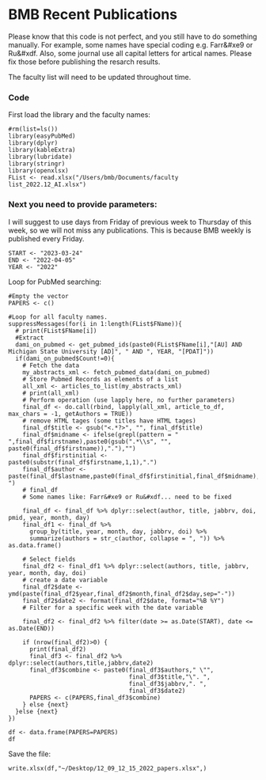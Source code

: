 # BMB Recent Publications

Please know that this code is not perfect, and you still have to do something manually. For example, some names have special coding e.g. Farr&#xe9 or Ru&#xdf. Also, some journal use all capital letters for artical names. Please fix those before publishing the resarch results.

The faculty list will need to be updated throughout time.

### Code
First load the library and the faculty names:
```
#rm(list=ls()) 
library(easyPubMed)
library(dplyr)
library(kableExtra)
library(lubridate)
library(stringr)
library(openxlsx)
FList <- read.xlsx("/Users/bmb/Documents/faculty list_2022.12_AI.xlsx")
```

### Next you need to provide parameters:
I will suggest to use days from Friday of previous week to Thursday of this week, so we will not miss any publications. This is because BMB weekly is published every Friday.
```
START <- "2023-03-24"
END <- "2022-04-05"
YEAR <- "2022"
```

Loop for PubMed searching:
```
#Empty the vector
PAPERS <- c()

#Loop for all faculty names.
suppressMessages(for(i in 1:length(FList$FName)){
  # print(FList$FName[i])
  #Extract
  dami_on_pubmed <- get_pubmed_ids(paste0(FList$FName[i],"[AU] AND Michigan State University [AD]", " AND ", YEAR, "[PDAT]"))
  if(dami_on_pubmed$Count!=0){
    # Fetch the data
    my_abstracts_xml <- fetch_pubmed_data(dami_on_pubmed)
    # Store Pubmed Records as elements of a list
    all_xml <- articles_to_list(my_abstracts_xml)
    # print(all_xml)
    # Perform operation (use lapply here, no further parameters)
    final_df <- do.call(rbind, lapply(all_xml, article_to_df, max_chars = -1, getAuthors = TRUE))
    # remove HTML tages (some titles have HTML tages)
    final_df$title <- gsub("<.*?>", "", final_df$title)
    final_df$midname <- ifelse(grepl(pattern = " ",final_df$firstname),paste0(gsub(".*\\s", "", paste0(final_df$firstname)),"."),"")
    final_df$firstinitial <- paste0(substr(final_df$firstname,1,1),".")
    final_df$author <- paste(final_df$lastname,paste0(final_df$firstinitial,final_df$midname),sep=", ")
    # final_df
    # Some names like: Farr&#xe9 or Ru&#xdf... need to be fixed
    
    final_df <- final_df %>% dplyr::select(author, title, jabbrv, doi, pmid, year, month, day)
    final_df1 <- final_df %>%
      group_by(title, year, month, day, jabbrv, doi) %>%
      summarize(authors = str_c(author, collapse = ", ")) %>% as.data.frame()
    
    # Select fields
    final_df2 <- final_df1 %>% dplyr::select(authors, title, jabbrv, year, month, day, doi)
    # create a date variable
    final_df2$date <- ymd(paste(final_df2$year,final_df2$month,final_df2$day,sep="-"))
    final_df2$date2 <- format(final_df2$date, format="%B %Y")
    # Filter for a specific week with the date variable
    
    final_df2 <- final_df2 %>% filter(date >= as.Date(START), date <= as.Date(END))
    
    if (nrow(final_df2)>0) {
      print(final_df2)
      final_df3 <- final_df2 %>% dplyr::select(authors,title,jabbrv,date2)
      final_df3$combine <- paste0(final_df3$authors," \"",
                                  final_df3$title,"\". ",
                                  final_df3$jabbrv,". ",
                                  final_df3$date2)
      PAPERS <- c(PAPERS,final_df3$combine)
    } else {next}
  }else {next}
})

df <- data.frame(PAPERS=PAPERS) 
df
```

Save the file:
```
write.xlsx(df,"~/Desktop/12_09_12_15_2022_papers.xlsx",)
```
